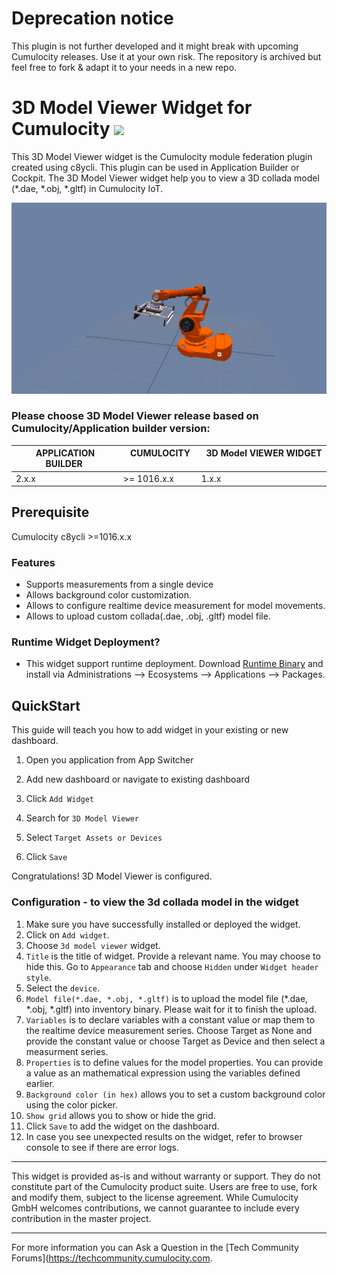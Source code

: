 #  Deprecation notice
This plugin is not further developed and it might break with upcoming Cumulocity releases. Use it at your own risk.
The repository is archived but feel free to fork & adapt it to your needs in a new repo.

# 3D Model Viewer Widget for Cumulocity [<img width="35" src="https://user-images.githubusercontent.com/32765455/211497905-561e9197-18b9-43d5-a023-071d3635f4eb.png"/>](https://github.com/Cumulocity-IoT/cumulocity-3d-model-viewer-widget-plugin/releases/download/1.0.2/sag-ps-pkg-c8y-3d-model-viewer-widget-1.0.2.zip)

This 3D Model Viewer widget is the Cumulocity module federation plugin created using c8ycli. This plugin can be used in Application Builder or Cockpit.
The 3D Model Viewer widget help you to view a 3D collada model (*.dae, *.obj, *.gltf) in Cumulocity IoT.


![Image](assets/img-preview.png)

### Please choose 3D Model Viewer release based on Cumulocity/Application builder version:

| APPLICATION BUILDER&nbsp;  |&nbsp;  CUMULOCITY &nbsp;  |&nbsp;  3D Model VIEWER WIDGET &nbsp; |
|---------------------|-------------|------------------------|
| 2.x.x  | >= 1016.x.x | 1.x.x                  | 


## Prerequisite
   Cumulocity c8ycli >=1016.x.x
   
### Features
* Supports measurements from a single device
* Allows background color customization.
* Allows to configure realtime device measurement for model movements.
* Allows to upload custom collada(.dae, .obj, .gltf) model file.


### Runtime Widget Deployment?

* This widget support runtime deployment. Download [Runtime Binary](https://github.com/Cumulocity-IoT/cumulocity-3d-model-viewer-widget-plugin/releases/download/1.0.2/sag-ps-pkg-c8y-3d-model-viewer-widget-1.0.2.zip) and install via Administrations --> Ecosystems --> Applications --> Packages.


## QuickStart
This guide will teach you how to add widget in your existing or new dashboard.

1. Open you application from App Switcher

2. Add new dashboard or navigate to existing dashboard

3. Click `Add Widget`

4. Search for `3D Model Viewer`

5. Select `Target Assets or Devices`

7. Click `Save`

Congratulations! 3D Model Viewer is configured.

### Configuration - to view the 3d collada model in the widget
1. Make sure you have successfully installed or deployed the widget.
2. Click on `Add widget`.
3. Choose `3d model viewer` widget.
4. `Title` is the title of widget. Provide a relevant name. You may choose to hide this. Go to `Appearance` tab and choose `Hidden` under `Widget header style`.
5. Select the `device`.
6. `Model file(*.dae, *.obj, *.gltf)` is to upload the model file (*.dae, *.obj, *.gltf) into inventory binary. Please wait for it to finish the upload.
7. `Variables` is to declare variables with a constant value or map them to the realtime device measurement series. Choose Target as None and provide the constant value or choose Target as Device and then select a measurment series.
8. `Properties` is to define values for the model properties. You can provide a value as an mathematical expression using the variables defined earlier.
9. `Background color (in hex)` allows you to set a custom background color using the color picker.
10. `Show grid` allows you to show or hide the grid.
11. Click `Save` to add the widget on the dashboard.
12. In case you see unexpected results on the widget, refer to browser console to see if there are error logs.


------------------------------

This widget is provided as-is and without warranty or support. They do not constitute part of the Cumulocity product suite. Users are free to use, fork and modify them, subject to the license agreement. While Cumulocity GmbH welcomes contributions, we cannot guarantee to include every contribution in the master project.
_____________________
For more information you can Ask a Question in the [Tech Community Forums](https://techcommunity.cumulocity.com.
